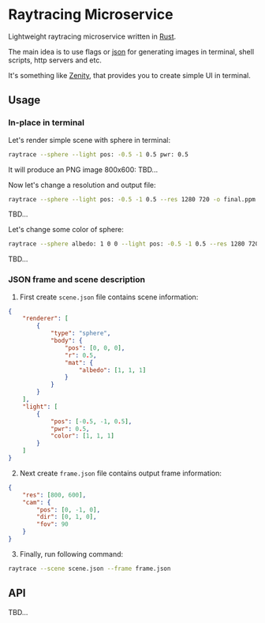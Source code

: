 # Raytracing Microservice

Lightweight raytracing microservice written in [Rust](https://www.rust-lang.org/).

The main idea is to use flags or [json](https://www.json.org/json-en.html) for generating images in terminal, shell scripts, http servers and etc.

It's something like [Zenity](https://github.com/GNOME/zenity), that provides you to create simple UI in terminal.

## Usage
### In-place in terminal
Let's render simple scene with sphere in terminal:
```bash
raytrace --sphere --light pos: -0.5 -1 0.5 pwr: 0.5
```

It will produce an PNG image 800x600:
TBD...

Now let's change a resolution and output file:
```bash
raytrace --sphere --light pos: -0.5 -1 0.5 --res 1280 720 -o final.ppm
```

TBD...

Let's change some color of sphere:
```bash
raytrace --sphere albedo: 1 0 0 --light pos: -0.5 -1 0.5 --res 1280 720 -o final.ppm
```

TBD...

### JSON frame and scene description
1. First create `scene.json` file contains scene information:
```json
{
    "renderer": [
        {
            "type": "sphere",
            "body": {
                "pos": [0, 0, 0],
                "r": 0.5,
                "mat": {
                    "albedo": [1, 1, 1]
                }
            }
        }
    ],
    "light": [
        {
            "pos": [-0.5, -1, 0.5],
            "pwr": 0.5,
            "color": [1, 1, 1]
        }
    ]
}
```

2. Next create `frame.json` file contains output frame information:
```json
{
    "res": [800, 600],
    "cam": {
        "pos": [0, -1, 0],
        "dir": [0, 1, 0],
        "fov": 90
    }
}
```

3. Finally, run following command:

```bash
raytrace --scene scene.json --frame frame.json
```

## API
TBD...